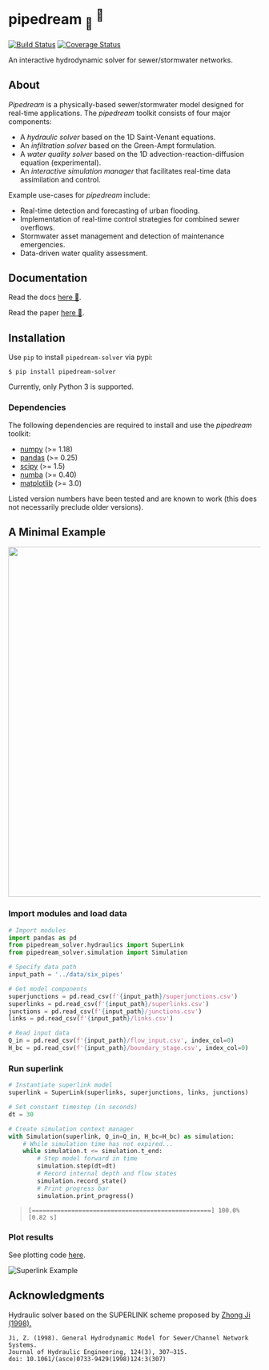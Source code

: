 # pipedream <sub>🚰</sub> <sup>💭</sup>
[![Build Status](https://travis-ci.org/mdbartos/pipedream.svg?branch=master)](https://travis-ci.org/mdbartos/pipedream) [![Coverage Status](https://coveralls.io/repos/github/mdbartos/pipedream/badge.svg?branch=master)](https://coveralls.io/github/mdbartos/pipedream?branch=master)

An interactive hydrodynamic solver for sewer/stormwater networks.

## About

*Pipedream* is a physically-based sewer/stormwater model designed for real-time applications. The *pipedream* toolkit consists of four major components:

- A *hydraulic solver* based on the 1D Saint-Venant equations.
- An *infiltration solver* based on the Green-Ampt formulation.
- A *water quality solver* based on the 1D advection-reaction-diffusion equation (experimental).
- An *interactive simulation manager* that facilitates real-time data assimilation and control.

Example use-cases for *pipedream* include:
- Real-time detection and forecasting of urban flooding.
- Implementation of real-time control strategies for combined sewer overflows.
- Stormwater asset management and detection of maintenance emergencies.
- Data-driven water quality assessment.

## Documentation

Read the docs [here 📖](https://mdbartos.github.io/pipedream/).

Read the paper [here 📄](https://eartharxiv.org/d8ca6).

## Installation

Use `pip` to install `pipedream-solver` via pypi:

```shell
$ pip install pipedream-solver
```

Currently, only Python 3 is supported.

### Dependencies

The following dependencies are required to install and use the *pipedream* toolkit:

- [numpy](http://www.numpy.org/) (>= 1.18)
- [pandas](https://pandas.pydata.org/) (>= 0.25)
- [scipy](https://www.scipy.org/) (>= 1.5)
- [numba](https://numba.pydata.org/) (>= 0.40)
- [matplotlib](https://matplotlib.org/) (>= 3.0)

Listed version numbers have been tested and are known to work (this does not necessarily preclude older versions).

## A Minimal Example

<img src="https://s3.us-east-2.amazonaws.com/mdbartos-img/superlink/example_network_ji.png" width="700">

### Import modules and load data

```python
# Import modules
import pandas as pd
from pipedream_solver.hydraulics import SuperLink
from pipedream_solver.simulation import Simulation

# Specify data path
input_path = '../data/six_pipes'

# Get model components
superjunctions = pd.read_csv(f'{input_path}/superjunctions.csv')
superlinks = pd.read_csv(f'{input_path}/superlinks.csv')
junctions = pd.read_csv(f'{input_path}/junctions.csv')
links = pd.read_csv(f'{input_path}/links.csv')

# Read input data
Q_in = pd.read_csv(f'{input_path}/flow_input.csv', index_col=0)
H_bc = pd.read_csv(f'{input_path}/boundary_stage.csv', index_col=0)
```

### Run superlink

```python
# Instantiate superlink model
superlink = SuperLink(superlinks, superjunctions, links, junctions)

# Set constant timestep (in seconds)
dt = 30

# Create simulation context manager
with Simulation(superlink, Q_in=Q_in, H_bc=H_bc) as simulation:
    # While simulation time has not expired...
    while simulation.t <= simulation.t_end:
        # Step model forward in time
        simulation.step(dt=dt)
        # Record internal depth and flow states
        simulation.record_state()
        # Print progress bar
        simulation.print_progress()
```

> `[==================================================] 100.0% [0.82 s]`


### Plot results

See plotting code [here](https://github.com/mdbartos/superlink/blob/master/test/six_pipe_test.ipynb).

![Superlink Example](https://s3.us-east-2.amazonaws.com/mdbartos-img/superlink/superlink_test.png)

## Acknowledgments

Hydraulic solver based on the SUPERLINK scheme proposed by [Zhong Ji (1998).](https://ascelibrary.org/doi/10.1061/%28ASCE%290733-9429%281998%29124%3A3%28307%29)

```
Ji, Z. (1998). General Hydrodynamic Model for Sewer/Channel Network Systems.
Journal of Hydraulic Engineering, 124(3), 307–315.
doi: 10.1061/(asce)0733-9429(1998)124:3(307)
```
